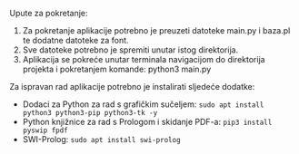 Upute za pokretanje:
1. Za pokretanje aplikacije potrebno je preuzeti datoteke main.py i baza.pl te dodatne datoteke za font.
2. Sve datoteke potrebno je spremiti unutar istog direktorija.
3. Aplikacija se pokreće unutar terminala navigacijom do direktorija projekta i pokretanjem komande: python3 main.py

Za ispravan rad aplikacije potrebno je instalirati sljedeće dodatke:
- Dodaci za Python za rad s grafičkim sučeljem: ```sudo apt install python3 python3-pip python3-tk -y```
- Python knjižnice za rad s Prologom i skidanje PDF-a: ```pip3 install pyswip fpdf```
- SWI-Prolog: ```sudo apt install swi-prolog```

